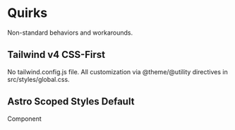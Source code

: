 # Quirks

Non-standard behaviors and workarounds.

## Tailwind v4 CSS-First
No tailwind.config.js file. All customization via @theme/@utility directives in src/styles/global.css.

## Astro Scoped Styles Default
Component <style> blocks auto-scoped with data-astro-cid-* attributes. Use is:global for truly global styles.

## Fork Risk Formula
(Largest Dispute Bond / 275,000 REP) × 100 = Risk %. Smaller denominator would severely underestimate risk.

## F2 Demo Mode
Press F2 in development to toggle 5 fork risk scenarios. Dev-only feature with production guards.

## RPC Endpoint Failover
Uses 4 public endpoints (LlamaRPC, LinkPool, PublicNode, 1RPC) with auto-fallback. No API keys needed.

## Dialog TypeScript imports: Must add baseUrl and paths to tsconfig.app.json (not inherited from root tsconfig.json) for @/* aliases to work in UI components

---
## Dialog Close Button: Custom-styled text button '[ X ] Close' (not lucide icon) via linter. Uses fx-glow hover effect and matches terminal aesthetic. Icon div has pointer-events-none.

---
## Icon Library: Project uses lucide-react exclusively. Remove @radix-ui/react-icons and use lucide icons (X for close, etc) for consistency.

---
